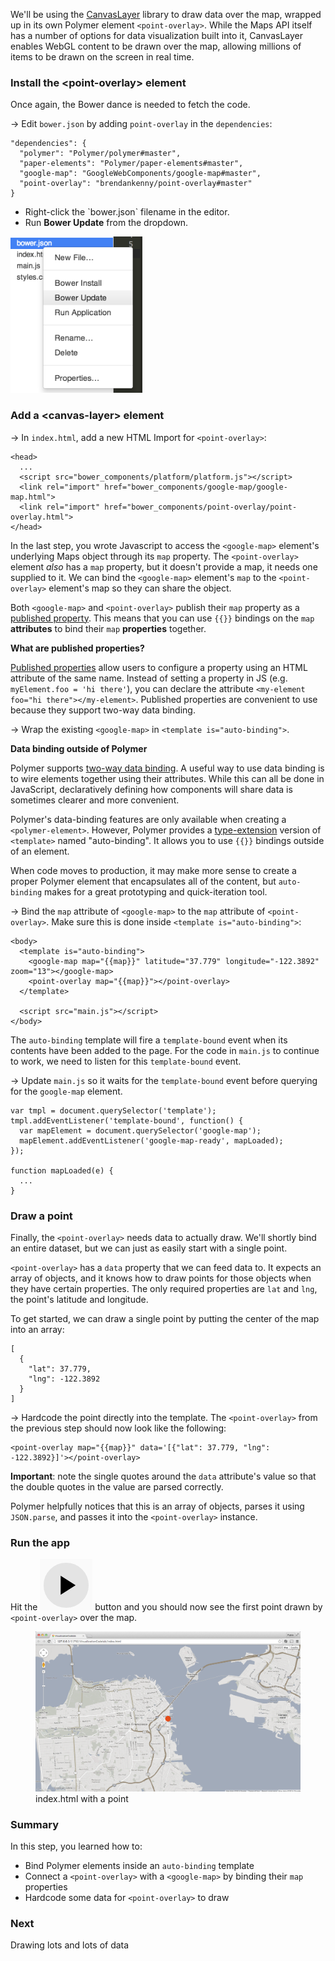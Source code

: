 <toc-element></toc-element>

We'll be using the [CanvasLayer](https://github.com/brendankenny/CanvasLayer)
library to draw data over the map, wrapped up in its own Polymer element
`<point-overlay>`. While the Maps API itself has a number of options for data
visualization built into it, CanvasLayer enables WebGL content to be drawn over
the map, allowing millions of items to be drawn on the screen in real time.

### Install the &lt;point-overlay> element

Once again, the Bower dance is needed to fetch the code.

&rarr; Edit `bower.json` by adding `point-overlay` in the `dependencies`:

    "dependencies": {
      "polymer": "Polymer/polymer#master",
      "paper-elements": "Polymer/paper-elements#master",
      "google-map": "GoogleWebComponents/google-map#master",
      "point-overlay": "brendankenny/point-overlay#master"
    }

<div class="stepbystep">
  <ul>
    <li>Right-click the `bower.json` filename in the editor.</li>
    <li>Run <b>Bower Update</b> from the dropdown.</li>
  </ul>
  <div>
    <img src="img/s2-bowerupdate.png" style="height:250px;">
  </div>
</div>

### Add a &lt;canvas-layer> element

&rarr; In `index.html`, add a new HTML Import for `<point-overlay>`:

    <head>
      ...
      <script src="bower_components/platform/platform.js"></script>
      <link rel="import" href="bower_components/google-map/google-map.html">
      <link rel="import" href="bower_components/point-overlay/point-overlay.html">
    </head>

In the last step, you wrote Javascript to access the `<google-map>` element's
underlying Maps object through its `map` property. The `<point-overlay>` element *also* has
a `map` property, but it doesn't provide a map, it needs one supplied to it. We
can bind the `<google-map>` element's `map` to the `<point-overlay>` element's map so they can share
the object.

Both `<google-map>` and `<point-overlay>` publish their `map` property as a
[published property](http://www.polymer-project.org/docs/polymer/polymer.html#published-properties).
This means that you can use `{{}}` bindings on the `map` **attributes** to bind
their `map` **properties** together.

<aside class="callout">
  <b>What are published properties?</b>
  <p><a href="http://www.polymer-project.org/docs/polymer/polymer.html#published-properties">Published properties</a>
  allow users to configure a property using an HTML attribute of the same name.
  Instead of setting a property in JS (e.g. 
  <code>myElement.foo = 'hi there'</code>), you can declare the attribute
  <code>&lt;my-element foo="hi there">&lt;/my-element></code>. Published
  properties are convenient to use because they support two-way data binding.
  </p>
</aside> 

&rarr; Wrap the existing `<google-map>` in `<template is="auto-binding">`.

<aside class="callout">
  <b>Data binding outside of Polymer</b>
  <p>Polymer supports
  <a href="http://www.polymer-project.org/docs/polymer/databinding.html">two-way
  data binding</a>. A useful way to use data binding is to wire elements
  together using their attributes. While this can all be done in JavaScript,
  declaratively defining how components will share data is sometimes clearer and
  more convenient.</p>
  <p>Polymer's data-binding features are only available when creating a
  <code>&lt;polymer-element></code>. However, Polymer provides a
  <a href="http://www.html5rocks.com/en/tutorials/webcomponents/customelements/#typeextension">type-extension</a>
  version of <code>&lt;template></code> named "auto-binding". It allows you to
  use <code>{{}}</code> bindings outside of an element.</p>
  <p>When code moves to production, it may make more sense to create a proper
  Polymer element that encapsulates all of the content, but
  <code>auto-binding</code> makes for a great prototyping and quick-iteration
  tool.
</aside> 

&rarr; Bind the `map` attribute of `<google-map>` to the `map` attribute of
`<point-overlay>`. Make sure this is done inside `<template is="auto-binding">`:

    <body>
      <template is="auto-binding">
        <google-map map="{{map}}" latitude="37.779" longitude="-122.3892" zoom="13"></google-map>
        <point-overlay map="{{map}}"></point-overlay>
      </template>

      <script src="main.js"></script>
    </body>

The `auto-binding` template will fire a `template-bound` event when its contents have been added to the page. For the code in `main.js` to continue to work, we need to listen for this `template-bound` event.

&rarr; Update `main.js` so it waits for the `template-bound` event before querying for the `google-map` element.

    var tmpl = document.querySelector('template');
    tmpl.addEventListener('template-bound', function() {
      var mapElement = document.querySelector('google-map');
      mapElement.addEventListener('google-map-ready', mapLoaded);
    });

    function mapLoaded(e) {
      ...
    }

### Draw a point

Finally, the `<point-overlay>` needs data to actually draw. We'll shortly bind
an entire dataset, but we can just as easily start with a single point.

`<point-overlay>` has a `data` property that we can feed data to. It expects an
array of objects, and it knows how to draw points for those objects when they 
have certain properties. The only required properties are `lat` and `lng`, the
point's latitude and longitude.

To get started, we can draw a single point by putting the center of the map into
an array:

    [
      {
        "lat": 37.779,
        "lng": -122.3892
      }
    ]

&rarr; Hardcode the point directly into the template. The `<point-overlay>` from
the previous step should now look like the following:

    <point-overlay map="{{map}}" data='[{"lat": 37.779, "lng": -122.3892}]'></point-overlay>

**Important**: note the single quotes around the `data` attribute's value so
that the double quotes in the value are parsed correctly.

Polymer helpfully notices that this is an array of objects, parses it using
`JSON.parse`, and passes it into the `<point-overlay>` instance.

### Run the app

Hit the <img src="img/runbutton.png" class="icon"> button and you should now
see the first point drawn by `<point-overlay>` over the map.

<figure>
  <img src="img/s4-map-first-point.png">
  <figcaption>index.html with a point</figcaption>
</figure>

### Summary

In this step, you learned how to:

- Bind Polymer elements inside an `auto-binding` template
- Connect a `<point-overlay>` with a `<google-map>` by binding their `map` properties
- Hardcode some data for `<point-overlay>` to draw

### Next

Drawing lots and lots of data
